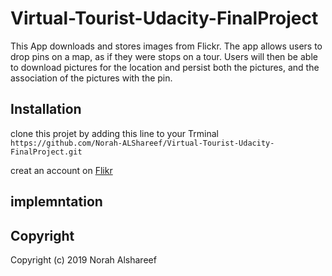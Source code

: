 # Virtual-Tourist-Udacity-FinalProject
This App downloads and stores images from Flickr. 
The app allows users to drop pins on a map, as if they were stops on a tour. 
Users will then be able to download pictures for the location and persist both the pictures, and the association of the pictures with the pin.

## Installation 

clone this projet by adding this line to your Trminal
`https://github.com/Norah-ALShareef/Virtual-Tourist-Udacity-FinalProject.git`

creat an account on [Flikr](https://www.flickr.com)

## implemntation


## Copyright 

Copyright (c) 2019 Norah Alshareef
